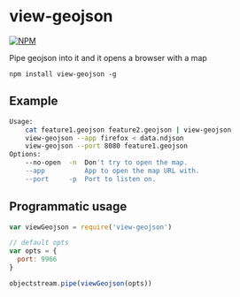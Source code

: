 # view-geojson
[![NPM](https://nodei.co/npm/view-geojson.png)](https://nodei.co/npm/view-geojson/)

Pipe geojson into it and it opens a browser with a map

```
npm install view-geojson -g
```

## Example

```sh
Usage:
	cat feature1.geojson feature2.geojson | view-geojson
	view-geojson --app firefox < data.ndjson
	view-geojson --port 8080 feature1.geojson
Options:
	--no-open  -n  Don't try to open the map.
	--app          App to open the map URL with.
	--port     -p  Port to listen on.
```

## Programmatic usage

```js
var viewGeojson = require('view-geojson')

// default opts
var opts = {
  port: 9966
}

objectstream.pipe(viewGeojson(opts))
```